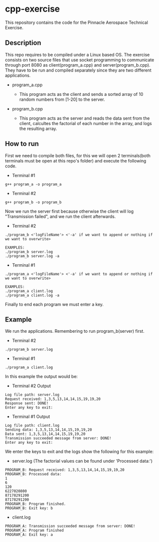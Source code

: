 # cpp-exercise
This repository contains the code for the Pinnacle Aerospace Technical Exercise.

## Description
This repo requires to be compiled under a Linux based OS. The exercise consists on two source files that use socket programming to communicate through port 8080 as client(program_a.cpp) and server(program_b.cpp). They have to be run and compiled separately since they are two different applications.
* program_a.cpp
   - This program acts as the client and sends a sorted array of 10 random numbers from [1-20] to the server.

* program_b.cpp
   - This program acts as the server and reads the data sent from the client, calcultes the factorial of each number in the array, and logs the resulting array.

## How to run
First we need to compile both files, for this we will open 2 terminals(both terminals must be open at this repo's folder) and execute the following code.
* Terminal #1
```
g++ program_a -o program_a
```
* Terminal #2
```
g++ program_b -o program_b
```

Now we run the server first because otherwise the client will log "Transmission failed", and we run the client afterwards.
* Terminal #2
```
./program_b <'logFileName'> <'-a' if we want to append or nothing if we want to overwrite>

EXAMPLES:
./program_b server.log 
./program_b server.log -a
```
* Terminal #1
```
./program_a <'logFileName'> <'-a' if we want to append or nothing if we want to overwrite>

EXAMPLES:
./program_a client.log
./program_a client.log -a
```

Finally to end each program we must enter a key.

## Example
We run the applications. Remembering to run program_b(server) first.
* Terminal #2
```
./program_b server.log 
```
* Terminal #1
```
./program_a client.log
```
In this example the output would be:
* Terminal #2 Output
```
Log file path: server.log
Request received: 1,3,5,13,14,14,15,19,19,20
Response sent: DONE!
Enter any key to exit: 
```
* Terminal #1 Output
```
Log file path: client.log
Sending data: 1,3,5,13,14,14,15,19,19,20
Data sent: 1,3,5,13,14,14,15,19,19,20
Transmission succeeded message from server: DONE!
Enter any key to exit: 
```
We enter the keys to exit and the logs show the following for this example:
* server.log (The factorial values can be found under 'Processed data:')
```
PROGRAM_B: Request received: 1,3,5,13,14,14,15,19,19,20
PROGRAM_B: Processed data: 
1
6
120
6227020800
87178291200
87178291200
PROGRAM_B: Program finished.
PROGRAM_B: Exit key: b
```
* client.log
```
PROGRAM_A: Transmission succeeded message from server: DONE!
PROGRAM_A: Program finished
PROGRAM_A: Exit key: a
```
